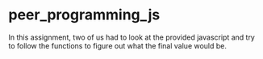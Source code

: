 # peer_programming_js
In this assignment, two of us had to look at the provided javascript and try to follow the functions to figure out what the final value would be.
